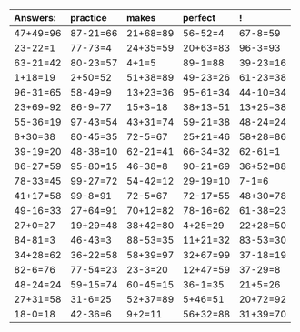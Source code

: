 | Answers: | practice | makes | perfect | ! |
| :--- | :--- | :--- | :--- | :--- |
| 47+49=96 | 87-21=66 | 21+68=89 | 56-52=4 | 67-8=59 | 
| 23-22=1 | 77-73=4 | 24+35=59 | 20+63=83 | 96-3=93 | 
| 63-21=42 | 80-23=57 | 4+1=5 | 89-1=88 | 39-23=16 | 
| 1+18=19 | 2+50=52 | 51+38=89 | 49-23=26 | 61-23=38 | 
| 96-31=65 | 58-49=9 | 13+23=36 | 95-61=34 | 44-10=34 | 
| 23+69=92 | 86-9=77 | 15+3=18 | 38+13=51 | 13+25=38 | 
| 55-36=19 | 97-43=54 | 43+31=74 | 59-21=38 | 48-24=24 | 
| 8+30=38 | 80-45=35 | 72-5=67 | 25+21=46 | 58+28=86 | 
| 39-19=20 | 48-38=10 | 62-21=41 | 66-34=32 | 62-61=1 | 
| 86-27=59 | 95-80=15 | 46-38=8 | 90-21=69 | 36+52=88 | 
| 78-33=45 | 99-27=72 | 54-42=12 | 29-19=10 | 7-1=6 | 
| 41+17=58 | 99-8=91 | 72-5=67 | 72-17=55 | 48+30=78 | 
| 49-16=33 | 27+64=91 | 70+12=82 | 78-16=62 | 61-38=23 | 
| 27+0=27 | 19+29=48 | 38+42=80 | 4+25=29 | 22+28=50 | 
| 84-81=3 | 46-43=3 | 88-53=35 | 11+21=32 | 83-53=30 | 
| 34+28=62 | 36+22=58 | 58+39=97 | 32+67=99 | 37-18=19 | 
| 82-6=76 | 77-54=23 | 23-3=20 | 12+47=59 | 37-29=8 | 
| 48-24=24 | 59+15=74 | 60-45=15 | 36-1=35 | 21+5=26 | 
| 27+31=58 | 31-6=25 | 52+37=89 | 5+46=51 | 20+72=92 | 
| 18-0=18 | 42-36=6 | 9+2=11 | 56+32=88 | 31+39=70 | 
